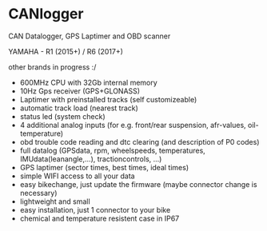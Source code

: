 # CANlogger
CAN Datalogger, GPS Laptimer and OBD scanner

YAMAHA - R1 (2015+) / R6 (2017+)

other brands in progress :/


- 600MHz CPU with 32Gb internal memory
- 10Hz Gps receiver (GPS+GLONASS)
- Laptimer with preinstalled tracks (self customizeable)
- automatic track load (nearest track)
- status led (system check)
- 4 additional analog inputs (for e.g. front/rear suspension, afr-values, oil-temperature)
- obd trouble code reading and dtc clearing (and description of P0 codes)
- full datalog (GPSdata, rpm, wheelspeeds, temperatures, IMUdata(leanangle,...), tractioncontrols, ...)
- GPS laptimer (sector times, best times, ideal times)
- simple WIFI access to all your data
- easy bikechange, just update the firmware (maybe connector change is necessary)
- lightweight and small
- easy installation, just 1 connector to your bike
- chemical and temperature resistent case in IP67
